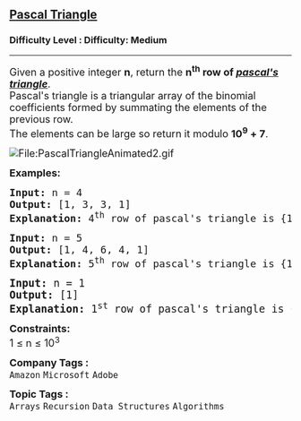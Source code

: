 <h2><a href="https://www.geeksforgeeks.org/problems/pascal-triangle0652/1?page=1">Pascal Triangle</a></h2><h3>Difficulty Level : Difficulty: Medium</h3><hr><div class="problems_problem_content__Xm_eO"><p><span style="font-size: 18px;">Given a positive integer <strong>n</strong>, return the <strong>n<sup>th</sup> row&nbsp;of <a href="https://en.wikipedia.org/wiki/Pascal%27s_triangle" target="_blank" rel="noopener"><em><span style="text-decoration: underline;">pascal's triangle</span></em></a></strong>.<br>Pascal's triangle is a triangular array of the binomial coefficients formed by summating the elements of the previous row.<br>The elements can be large so return&nbsp;it modulo <strong>10<sup>9</sup> + 7</strong>.<br></span></p>
<p><span style="font-size: 18px;"><img src="https://upload.wikimedia.org/wikipedia/commons/0/0d/PascalTriangleAnimated2.gif" alt="File:PascalTriangleAnimated2.gif"></span></p>
<p><span style="font-size: 18px;"><strong>Examples:</strong></span></p>
<pre><span style="font-size: 18px;"><strong>Input: </strong>n = 4
<strong>Output:</strong> [1, 3, 3, 1]
<strong>Explanation:</strong> 4<sup>th</sup> row of pascal's triangle is {1, 3, 3, 1}.</span></pre>
<pre><span style="font-size: 18px;"><strong>Input: </strong>n = 5
<strong>Output:</strong> [1, 4, 6, 4, 1]
<strong>Explanation:</strong> 5<sup>th</sup> row of pascal's triangle is {1, 4, 6, 4, 1}.<br></span></pre>
<pre><span style="font-size: 14pt;"><strong>Input: </strong>n = 1
<strong>Output:</strong> [1]
<strong>Explanation:</strong> 1<sup>st</sup> row of pascal's triangle is {1}.</span></pre>
<p><span style="font-size: 18px;"><strong>Constraints:</strong><br>1 ≤ n ≤ 10<sup>3</sup></span></p></div><p><span style=font-size:18px><strong>Company Tags : </strong><br><code>Amazon</code>&nbsp;<code>Microsoft</code>&nbsp;<code>Adobe</code>&nbsp;<br><p><span style=font-size:18px><strong>Topic Tags : </strong><br><code>Arrays</code>&nbsp;<code>Recursion</code>&nbsp;<code>Data Structures</code>&nbsp;<code>Algorithms</code>&nbsp;
